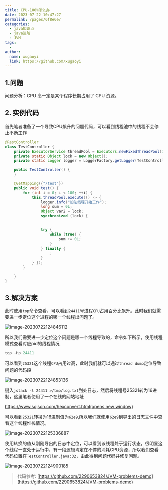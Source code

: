 ```yaml
---
title: CPU-100%怎么办
date: 2023-07-22 10:47:27
permalink: /pages/6f8e6e/
categories:
  - java知识点
  - java进阶
  - JVM
tags:
  - 
author: 
  name: xugaoyi
  link: https://github.com/xugaoyi
---
```

## 1.问题

问题分析：CPU 高一定是某个程序长期占用了 CPU 资源。

## 2. 实例代码
首先笔者准备了一个导致CPU飙升的问题代码，可以看到线程池中的线程不会停止不断工作
```java
@RestController
class TestController {
    private ExecutorService threadPool = Executors.newFixedThreadPool(100);
    private static Object lock = new Object();
    private static Logger logger = LoggerFactory.getLogger(TestController.class);

    public TestController() {
    }

    @GetMapping({"/test"})
    public void test() {
        for (int i = 0; i < 100; ++i) {
            this.threadPool.execute(() -> {
                logger.info("加法线程开始工作");
                long sum = 0L;
                Object var2 = lock;
                synchronized (lock) {
                

                try {
                    while (true) {
                        sum += 0L;
                    }
                } finally {
                    ;
                }
            } });
        }

    }
}

```

## 3.解决方案

此时使用`top`命令查看，可以看到`24411`号进程`CPU`占用百分比飙升。此时我们就需要进一步定位这个进程的哪一个线程出问题了。

![image-20230722124846112](https://2290653824-github-io.oss-cn-hangzhou.aliyuncs.com/image-20230722124846112.png)

所以我们需要进一步定位这个问题是哪一个线程导致的，命令如下所示，使用线程模式查看对应pid的线程情况

```java
top -Hp 24411
```

可以看到`25321`这个线程`CPU`占用过高，此时我们就可以通过`thread dump`定位导致问题的代码段

![image-20230722124853136](https://2290653824-github-io.oss-cn-hangzhou.aliyuncs.com/image-20230722124853136.png)

键入`jstack -l 24411 >/tmp/log.txt`到处日志，然后将线程号25321转为16进制，这里笔者使用了一个在线的网站地址

[https://www.sojson.com/hexconvert.html(opens new window)](https://www.sojson.com/hexconvert.html)

可以看到`25321`转换为16进制值为`62e9`,所以我们就使用`62e9`到导出的日志文件中查看这个线程堆栈情况。

![image-20230722125336887](https://2290653824-github-io.oss-cn-hangzhou.aliyuncs.com/image-20230722125336887.png)

使用转换的值从刚刚导出的日志中定位，可以看到该线程处于运行状态，很明显这个线程一直处于运行中，有一段逻辑肯定在不停的消耗CPU资源，所以我们查看代码位置在`TestController.java:32`，由此得到问题代码并修复问题。

![image-20230722124900185](https://2290653824-github-io.oss-cn-hangzhou.aliyuncs.com/image-20230722124900185.png)

> 代码参考: [https://github.com/2290653824/JVM-problems-demo](https://github.com/2290653824/JVM-problems-demo)
